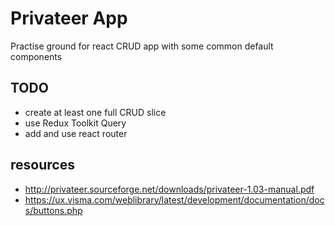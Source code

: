 # Privateer App

Practise ground for react CRUD app with some common default components

## TODO
- create at least one full CRUD slice
- use Redux Toolkit Query
- add and use react router 

## resources

 - http://privateer.sourceforge.net/downloads/privateer-1.03-manual.pdf
 - https://ux.visma.com/weblibrary/latest/development/documentation/docs/buttons.php
